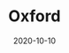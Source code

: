 ---
title: "Oxford"
excerpt: "Where history's quill scribes tales"
permalink: /voyage/oxford
layout: gallery
gallery_name: "oxford"
collection: voyage
date: 2020-10-10
header:
  overlay_image: OxfordSunset3-3v1.jpg
  caption: "The Queen's College, Oxford, 17/3/2021"
---